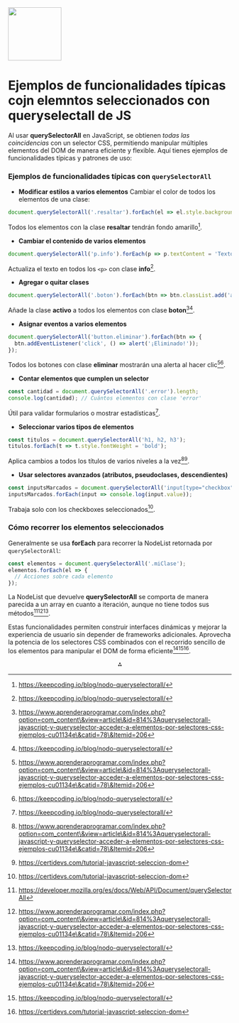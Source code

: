 <img src="https://r2cdn.perplexity.ai/pplx-full-logo-primary-dark%402x.png" class="logo" width="120"/>

# Ejemplos de funcionalidades típicas cojn elemntos seleccionados con queryselectall de JS

Al usar **querySelectorAll** en JavaScript, se obtienen *todas las coincidencias* con un selector CSS, permitiendo manipular múltiples elementos del DOM de manera eficiente y flexible. Aquí tienes ejemplos de funcionalidades típicas y patrones de uso:

### Ejemplos de funcionalidades típicas con `querySelectorAll`

- **Modificar estilos a varios elementos**
Cambiar el color de todos los elementos de una clase:

```js
document.querySelectorAll('.resaltar').forEach(el => el.style.backgroundColor = 'yellow');
```

Todos los elementos con la clase **resaltar** tendrán fondo amarillo[^4].
- **Cambiar el contenido de varios elementos**

```js
document.querySelectorAll('p.info').forEach(p => p.textContent = 'Texto actualizado');
```

Actualiza el texto en todos los `<p>` con clase **info**[^4].
- **Agregar o quitar clases**

```js
document.querySelectorAll('.boton').forEach(btn => btn.classList.add('activo'));
```

Añade la clase **activo** a todos los elementos con clase **boton**[^2][^4].
- **Asignar eventos a varios elementos**

```js
document.querySelectorAll('button.eliminar').forEach(btn => {
  btn.addEventListener('click', () => alert('¡Eliminado!'));
});
```

Todos los botones con clase **eliminar** mostrarán una alerta al hacer clic[^2][^4].
- **Contar elementos que cumplen un selector**

```js
const cantidad = document.querySelectorAll('.error').length;
console.log(cantidad); // Cuántos elementos con clase 'error'
```

Útil para validar formularios o mostrar estadísticas[^4].
- **Seleccionar varios tipos de elementos**

```js
const titulos = document.querySelectorAll('h1, h2, h3');
titulos.forEach(t => t.style.fontWeight = 'bold');
```

Aplica cambios a todos los títulos de varios niveles a la vez[^2][^5].
- **Usar selectores avanzados (atributos, pseudoclases, descendientes)**

```js
const inputsMarcados = document.querySelectorAll('input[type="checkbox"]:checked');
inputsMarcados.forEach(input => console.log(input.value));
```

Trabaja solo con los checkboxes seleccionados[^5].


### Cómo recorrer los elementos seleccionados

Generalmente se usa **forEach** para recorrer la NodeList retornada por `querySelectorAll`:

```js
const elementos = document.querySelectorAll('.miClase');
elementos.forEach(el => {
  // Acciones sobre cada elemento
});
```

La NodeList que devuelve **querySelectorAll** se comporta de manera parecida a un array en cuanto a iteración, aunque no tiene todos sus métodos[^1][^2][^4].

Estas funcionalidades permiten construir interfaces dinámicas y mejorar la experiencia de usuario sin depender de frameworks adicionales. Aprovecha la potencia de los selectores CSS combinados con el recorrido sencillo de los elementos para manipular el DOM de forma eficiente[^2][^4][^5].

<div style="text-align: center">⁂</div>

[^1]: https://developer.mozilla.org/es/docs/Web/API/Document/querySelectorAll

[^2]: https://www.aprenderaprogramar.com/index.php?option=com_content\&view=article\&id=814%3Aqueryselectorall-javascript-y-queryselector-acceder-a-elementos-por-selectores-css-ejemplos-cu01134e\&catid=78\&Itemid=206

[^3]: https://xitrus.es/blog/112/Seleccionar_elementos_con_querySelector_de_JavaScript

[^4]: https://keepcoding.io/blog/nodo-queryselectorall/

[^5]: https://certidevs.com/tutorial-javascript-seleccion-dom

[^6]: https://bootcamp.laboratoria.la/es/topics/browser/dom/dom-methods-selection

[^7]: https://www.chucksacademy.com/es/topic/javascript-dom/selecting-elements-in-dom

[^8]: https://es.stackoverflow.com/questions/178688/cómo-seleccionar-elementos-con-document-queryselectorall

[^9]: https://nachoiborraies.github.io/javascript/md/es/02a.html

[^10]: https://keepcoding.io/blog/devuelve-el-metodo-queryselectorall/

